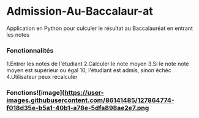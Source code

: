 # Admission-Au-Baccalaur-at
Application en Python pour culculer le résultat au Baccalauréat en entrant les notes
### Fonctionnalités
1.Entrer les notes de l'étudiant
2.Calculer le note moyen
3.Si le note note moyen est supérieur ou égal 10, l'étudiant est admis, sinon échéc
4.Utilisateur peux recalculer

### Fonctions![image](https://user-images.githubusercontent.com/86141485/127864774-f018d35e-b5a1-40b1-a78e-5dfa898ae2e7.png
